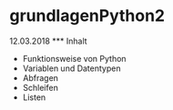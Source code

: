 # grundlagenPython2
12.03.2018
*** Inhalt
* Funktionsweise von Python
* Variablen und Datentypen
* Abfragen
* Schleifen
* Listen
